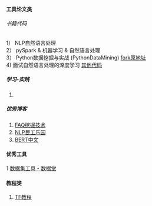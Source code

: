 #### 工具论文类 
###### 书籍代码
1） NLP自然语言处理<br>
2） pySpark & 机器学习 & 自然语言处理<br> 
3） Python数据挖掘与实战 (PythonDataMining) [fork原地址](https://github.com/LinXueyuanStdio/PythonDataMining) <br>
4)  面试自然语言处理的深度学习 [其他代码](https://github.com/palashgoyal1/Deep_Learning_for_Natural_Language_Processing) <br> 

##### 学习-实践
1. 

##### 优秀博客
1. [FAQ挖掘技术](https://blog.csdn.net/zp563987805/article/details/104350670)
2. [NLP民工乐园](https://github.com/fighting41love/funNLP)
3. [BERT中文](https://github.com/ymcui/Chinese-BERT-wwm)


#### 优秀工具
1 [数据集工具 - 数据堂](https://www.datatang.com/)

#### 教程类
1. [TF教程](https://www.w3cschool.cn/tensorflow_python/tensorflow_python-85v22c69.html)

